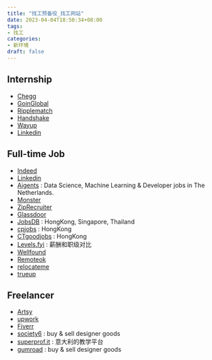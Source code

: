 ```yaml
---
title: "找工预备役_找工网站"
date: 2023-04-04T18:50:34+08:00
tags:
- 找工
categories:
- 新环境
draft: false
---
```

## Internship
- [Chegg](https://www.internships.com/)
- [GoinGlobal](https://online.usacareerguides.com/user/login)
- [Ripplematch](https://ripplematch.com/)
- [Handshake](https://joinhandshake.com/)
- [Wayup](https://www.wayup.com/)
- [Linkedin](https://www.linkedin.com/feed/)

## Full-time Job
- [Indeed](https://www.indeed.com)
- [Linkedin](https://www.linkedin.com/feed/)
- [Aigents](https://aigents.co/data-science-job-board) : Data Science, Machine Learning & Developer jobs in The Netherlands.
- [Monster](https://www.monster.com)
- [ZipRecruiter](https://www.ziprecruiter.com)
- [Glassdoor](https://www.glassdoor.com)
- [JobsDB](https://www.jobsdb.com) : HongKong, Singapore, Thailand
- [cpjobs](https://www.cpjobs.com/hk/) : HongKong
- [CTgoodjobs](https://www.ctgoodjobs.hk) : HongKong
- [Levels.fyi](https://www.levels.fyi) : 薪酬和职级对比
- [Wellfound](https://angel.co/candidates/overview)
- [Remoteok](https://remoteok.com)
- [relocateme](https://relocate.me/search)
- [trueup](https://www.trueup.io)

## Freelancer
- [Artsy](https://www.artsy.net/)
- [upwork](https://www.upwork.com) 
- [Fiverr](https://www.fiverr.com)
- [society6](https://society6.com) : buy & sell designer goods
- [superprof.it](https://www.superprof.it) : 意大利的教学平台
- [gumroad](https://gumroad.com) : buy & sell designer goods